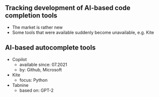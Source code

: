 ## Tracking development of AI-based code completion tools

- The market is rather new
- Some tools that were available suddenly become unavailable, e.g. Kite

## AI-based autocomplete tools

- Copilot 
    - available since: 07.2021
    - by: Github, Microsoft
- Kite 
    - focus: Python
- Tabnine
    - based on: GPT-2


